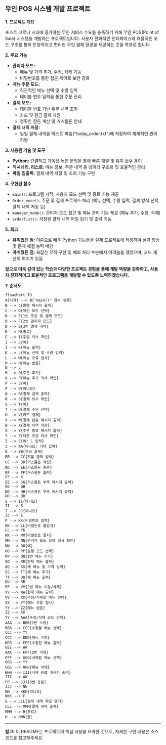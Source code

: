 ## 무인 POS 시스템 개발 프로젝트

**1. 프로젝트 개요**

포스트 코로나 시대에 증가하는 무인 서비스 수요를 충족하기 위해 무인 POS(Point of Sale) 시스템을 개발하는 프로젝트입니다. 사용자 친화적인 인터페이스와 효율적인 코드 구조를 통해 안정적이고 편리한 무인 결제 환경을 제공하는 것을 목표로 합니다.

**2. 주요 기능**

* **관리자 모드:** 
    * 메뉴 및 가격 추가, 수정, 삭제 기능
    * 비밀번호를 통한 접근 제어로 보안 강화
* **메뉴 주문 모드:** 
    * 직관적인 메뉴 선택 및 수량 입력
    * 테이블 번호 입력을 통한 주문 관리
* **결제 모드:** 
    * 테이블 번호 기반 주문 내역 조회
    * 카드 및 현금 결제 지원
    * 정확한 잔돈 계산 및 거스름돈 안내
* **결제 내역 저장:** 
    * 일일 결제 내역을 텍스트 파일("today_order.txt")에 저장하여 체계적인 관리 지원

**3. 사용된 기술 및 도구**

* **Python:** 간결하고 가독성 높은 문법을 통해 빠른 개발 및 유지 보수 용이
* **딕셔너리, 리스트:** 메뉴 정보, 주문 내역 등 데이터 구조화 및 효율적인 관리
* **파일 입출력:** 결제 내역 저장 및 조회 기능 구현

**4. 구현된 함수**

* `main()`: 프로그램 시작, 사용자 모드 선택 및 종료 기능 제공
* `Order_mode()`: 주문 및 결제 프로세스 처리 (메뉴 선택, 수량 입력, 결제 방식 선택, 결제 내역 저장 등)
* `manager_mode()`: 관리자 모드 접근 및 메뉴 관리 기능 제공 (메뉴 추가, 수정, 삭제)
* `orderlist()`: 저장된 결제 내역 파일 읽기 및 출력 기능


**5. 회고**

* **유익했던 점:** 이론으로 배운 Python 기능들을 실제 프로젝트에 적용하며 실력 향상 및 문제 해결 능력 배양
* **아쉬웠던 점:** 복잡한 로직 구현 및 예외 처리 부분에서 어려움을 겪었으며, 코드 개선의 여지가 있음

**앞으로 더욱 깊이 있는 학습과 다양한 프로젝트 경험을 통해 개발 역량을 강화하고, 사용자 친화적이고 효율적인 프로그램을 개발할 수 있도록 노력하겠습니다.** 

**7. 순서도**

```mermaid
flowchart TD
A[시작] --> B{"main()" 함수 실행}
B --> C{환영 메시지 출력}
C --> D{메인 모드 선택}
D --> E{1번 주문 및 결제 모드}
D --> F{2번 관리자 모드}
D --> G{3번 결제 내역}
D --> H{종료}
E --> I{주문 의사 확인}
I --> J{예}
J --> K{메뉴 출력}
K --> L{메뉴 선택 및 수량 입력}
L --> M{메뉴 오류 검사}
M --> N{메뉴 없음}
N --> L
M --> O{주문 추가}
O --> P{메뉴 추가 의사 확인}
P --> J{예}
P --> Q{아니요}
Q --> R{결제 금액 출력}
R --> S{결제 의사 확인}
S --> T{예}
T --> U{결제 수단 선택}
U --> V{카드 결제}
V --> W{결제 완료 메시지 출력}
W --> X{결제 내역 저장}
X --> Y{주문 종료 메시지 출력}
Y --> Z{다른 주문 의사 확인}
Z --> E{예: 1 입력}
Z --> AA{아니요: 기타 입력}
U --> BB{현금 결제}
BB --> CC{지불 금액 입력}
CC --> DD{거스름돈 계산}
DD --> EE{거스름돈 충분}
EE --> FF{거스름돈 출력}
FF --> X
EE --> GG{거스름돈 부족 메시지 출력}
GG --> BB
DD --> HH{거스름돈 부족 메시지 출력}
HH --> BB
S --> II{아니요}
II --> S
I --> JJ{아니요}
JJ --> E
F --> KK{비밀번호 입력}
KK --> LL{비밀번호 불일치}
LL --> KK
KK --> MM{비밀번호 일치}
MM --> NN{관리자 모드 실행 의사 확인}
NN --> OO{예}
OO --> PP{실행 모드 선택}
PP --> QQ{1번 메뉴 추가}
QQ --> RR{현재 메뉴 출력}
QQ --> SS{새 메뉴 및 가격 입력}
SS --> TT{새 메뉴 추가}
TT --> UU{새 메뉴 출력}
UU --> RR
PP --> VV{2번 메뉴 수정/삭제}
VV --> WW{현재 메뉴 출력}
VV --> XX{수정/삭제할 메뉴 선택}
XX --> YY{메뉴 오류 검사}
YY --> ZZ{메뉴 없음}
ZZ --> XX
YY --> AAA{수정/삭제 모드 선택}
AAA --> BBB{1번 수정}
BBB --> CCC{수정할 메뉴 선택}
CCC --> YY
CCC --> DDD{메뉴 수정}
DDD --> EEE{수정된 메뉴 출력}
EEE --> WW
AAA --> FFF{2번 삭제}
FFF --> GGG{삭제할 메뉴 선택}
GGG --> YY
GGG --> HHH{메뉴 삭제}
HHH --> III{삭제 완료 메시지 출력}
III --> WW
PP --> JJJ{3번 종료}
JJJ --> NN
NN --> KKK{아니요}
KKK --> F
G --> LLL{결제 내역 파일 열기}
LLL --> MMM{결제 내역 출력}
MMM --> H{종료}
H --> NNN[끝] 
```

---

**참고:** 이 README는 프로젝트의 핵심 내용을 요약한 것으로, 자세한 구현 내용은 소스 코드를 참고해주세요.
